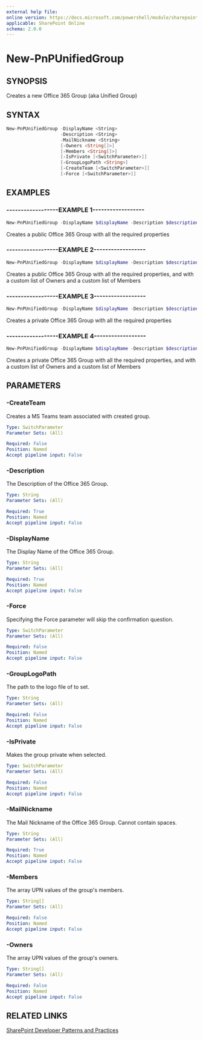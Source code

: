 ```yaml
---
external help file:
online version: https://docs.microsoft.com/powershell/module/sharepoint-pnp/new-pnpunifiedgroup
applicable: SharePoint Online
schema: 2.0.0
---
```


# New-PnPUnifiedGroup

## SYNOPSIS
Creates a new Office 365 Group (aka Unified Group)

## SYNTAX

```powershell
New-PnPUnifiedGroup -DisplayName <String>
                    -Description <String>
                    -MailNickname <String>
                    [-Owners <String[]>]
                    [-Members <String[]>]
                    [-IsPrivate [<SwitchParameter>]]
                    [-GroupLogoPath <String>]
                    [-CreateTeam [<SwitchParameter>]]
                    [-Force [<SwitchParameter>]]
```

## EXAMPLES

### ------------------EXAMPLE 1------------------
```powershell
New-PnPUnifiedGroup -DisplayName $displayName -Description $description -MailNickname $nickname
```

Creates a public Office 365 Group with all the required properties

### ------------------EXAMPLE 2------------------
```powershell
New-PnPUnifiedGroup -DisplayName $displayName -Description $description -MailNickname $nickname -Owners $arrayOfOwners -Members $arrayOfMembers
```

Creates a public Office 365 Group with all the required properties, and with a custom list of Owners and a custom list of Members

### ------------------EXAMPLE 3------------------
```powershell
New-PnPUnifiedGroup -DisplayName $displayName -Description $description -MailNickname $nickname -IsPrivate
```

Creates a private Office 365 Group with all the required properties

### ------------------EXAMPLE 4------------------
```powershell
New-PnPUnifiedGroup -DisplayName $displayName -Description $description -MailNickname $nickname -Owners $arrayOfOwners -Members $arrayOfMembers -IsPrivate
```

Creates a private Office 365 Group with all the required properties, and with a custom list of Owners and a custom list of Members

## PARAMETERS

### -CreateTeam
Creates a MS Teams team associated with created group.

```yaml
Type: SwitchParameter
Parameter Sets: (All)

Required: False
Position: Named
Accept pipeline input: False
```

### -Description
The Description of the Office 365 Group.

```yaml
Type: String
Parameter Sets: (All)

Required: True
Position: Named
Accept pipeline input: False
```

### -DisplayName
The Display Name of the Office 365 Group.

```yaml
Type: String
Parameter Sets: (All)

Required: True
Position: Named
Accept pipeline input: False
```

### -Force
Specifying the Force parameter will skip the confirmation question.

```yaml
Type: SwitchParameter
Parameter Sets: (All)

Required: False
Position: Named
Accept pipeline input: False
```

### -GroupLogoPath
The path to the logo file of to set.

```yaml
Type: String
Parameter Sets: (All)

Required: False
Position: Named
Accept pipeline input: False
```

### -IsPrivate
Makes the group private when selected.

```yaml
Type: SwitchParameter
Parameter Sets: (All)

Required: False
Position: Named
Accept pipeline input: False
```

### -MailNickname
The Mail Nickname of the Office 365 Group. Cannot contain spaces.

```yaml
Type: String
Parameter Sets: (All)

Required: True
Position: Named
Accept pipeline input: False
```

### -Members
The array UPN values of the group's members.

```yaml
Type: String[]
Parameter Sets: (All)

Required: False
Position: Named
Accept pipeline input: False
```

### -Owners
The array UPN values of the group's owners.

```yaml
Type: String[]
Parameter Sets: (All)

Required: False
Position: Named
Accept pipeline input: False
```

## RELATED LINKS

[SharePoint Developer Patterns and Practices](https://aka.ms/sppnp)
